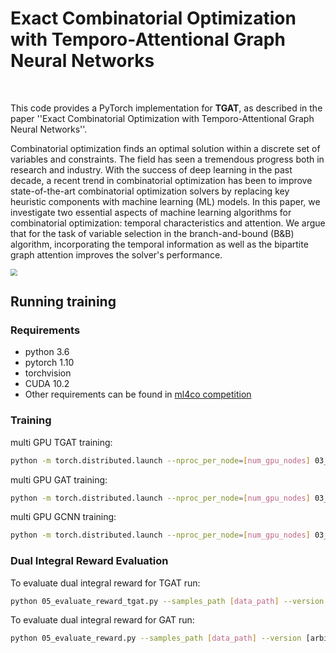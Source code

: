 

# Exact Combinatorial Optimization with Temporo-Attentional Graph Neural Networks

​	

This code provides a PyTorch implementation for **TGAT**, as described in the paper ''Exact Combinatorial Optimization with Temporo-Attentional Graph Neural Networks''.

Combinatorial optimization finds an optimal solution within a discrete set of variables and constraints. The field has seen a tremendous progress both in research and industry. With the success of deep learning in the past decade, a recent trend in combinatorial optimization has been to improve state-of-the-art combinatorial
optimization solvers by replacing key heuristic components with machine learning (ML) models. In this paper, we investigate two essential aspects of machine learning algorithms for combinatorial optimization: temporal characteristics and attention. We argue that for the task of variable selection in the branch-and-bound (B\&B) algorithm, incorporating the temporal information as well as the bipartite graph attention improves the solver's performance.

<img src="D:\Research\Submissions\2022_NEURIPS_ML4CO\Figures\system_module.png" style="zoom: 67%;" />

## Running  training

### Requirements

- python 3.6
- pytorch 1.10
- torchvision
- CUDA 10.2
- Other requirements can be found in [ml4co competition](https://github.com/ds4dm/learn2branch-ecole) 

### Training

multi GPU TGAT training:

```bash
python -m torch.distributed.launch --nproc_per_node=[num_gpu_nodes] 03_train_tgat.py --distributed True --samples_path [data_path] --version [arbitray folder to save ckp] --problem [problem] --pytorch_gat_II --num_heads_per_layer [num_attn_heads] --GRU_temp_dim [gru_sequence_length] --emb_size [embedded_size]

```

multi GPU GAT training:

```bash
python -m torch.distributed.launch --nproc_per_node=[num_gpu_nodes] 03_train_gnn.py --distributed True --samples_path [data_path] --version [arbitray folder to save ckp] --problem [problem] --pytorch_gat_II --num_heads_per_layer [num_attn_heads] --emb_size [embedded_size]

```

multi GPU GCNN training:

```bash
python -m torch.distributed.launch --nproc_per_node=[num_gpu_nodes] 03_train_gnn.py --distributed True --samples_path [data_path] --version [arbitray folder to save ckp] --problem [problem] --emb_size [embedded_size]

```

### Dual Integral Reward Evaluation 

To evaluate dual integral reward for TGAT run:

```bash
python 05_evaluate_reward_tgat.py --samples_path [data_path] --version [arbitray folder to save ckp] --problem [problem] --pytorch_gat_II --num_heads_per_layer [num_attn_heads] --emb_size [embedded_size] --seed[seed]

```

To evaluate dual integral reward for GAT run:

```bash
python 05_evaluate_reward.py --samples_path [data_path] --version [arbitray folder to save ckp] --problem [problem] --pytorch_gat_II --num_heads_per_layer [num_attn_heads] --emb_size [embedded_size] --seed[seed]

```
